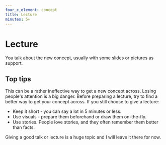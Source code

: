 ```yaml
---
four_c_element: concept
title: Lecture
minutes: 5+
---
```


# Lecture

You talk about the new concept, usually with some slides or pictures as support. 

## Top tips
This can be a rather ineffective way to get a new concept across. Losing people's attention is a big danger. Before preparing a lecture, try to find a better way to get your concept across. If you still choose to give a lecture:
* Keep it short - you can say a lot in 5 minutes or less.
* Use visuals - prepare them beforehand or draw them on-the-fly.
* Use stories. People love stories, and they often remember them better than facts.

Giving a good talk or lecture is a huge topic and I will leave it there for now. 